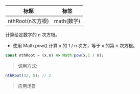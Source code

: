 |  标题   | 标签  |
|  ----  | ----  |
| nthRoot(n次方根) | math(数学) |

计算给定数字的 n 次方根。

* 使用 Math.pow() 计算 x 的 1 / n 次方，等于 x 的第 n 次方根。

```js
const nthRoot = (x,n) => Math.pow(x,1 / n);
```

> 调用方式:

```js
nthRoot(32, 5); // 2
```

> 应用场景
